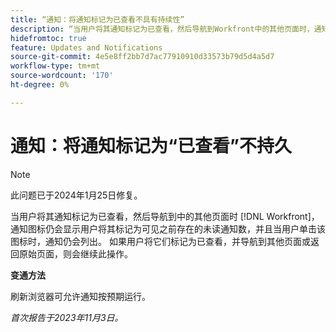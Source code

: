 ```yaml
---
title: “通知：将通知标记为已查看不具有持续性”
description: “当用户将其通知标记为已查看，然后导航到Workfront中的其他页面时，通知图标仍会显示用户将其标记为已查看之前存在的未读通知数，并且当用户单击该图标时，通知仍会列出。 如果用户将它们标记为已查看，并导航到其他页面或返回原始页面，则这种情况会继续。”
hidefromtoc: true
feature: Updates and Notifications
source-git-commit: 4e5e8ff2bb7d7ac77910910d33573b79d5d4a5d7
workflow-type: tm+mt
source-wordcount: '170'
ht-degree: 0%

---
```



# 通知：将通知标记为“已查看”不持久

>[!NOTE]
>
>此问题已于2024年1月25日修复。

当用户将其通知标记为已查看，然后导航到中的其他页面时 [!DNL Workfront]，通知图标仍会显示用户将其标记为可见之前存在的未读通知数，并且当用户单击该图标时，通知仍会列出。 如果用户将它们标记为已查看，并导航到其他页面或返回原始页面，则会继续此操作。

**变通方法**

刷新浏览器可允许通知按预期运行。

_首次报告于2023年11月3日。_
